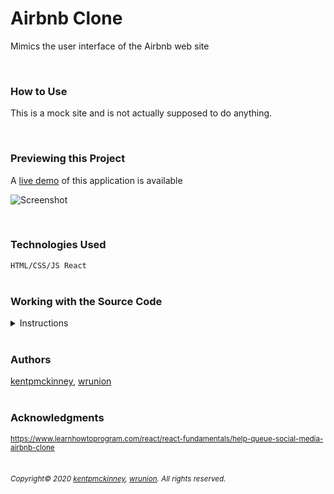 
# Airbnb Clone

Mimics the user interface of the Airbnb web site

<br/>

### How to Use
This is a mock site and is not actually supposed to do anything.

<br/>

### Previewing this Project
A [live demo](https://kentpmckinney.github.io/epi-airbnb-clone) of this application is available

![Screenshot](http://kentpmckinney.github.io/epi-airbnb-clone/epi-airbnb-clone.gif)

<br/>

### Technologies Used

<code>HTML/CSS/JS
React</code>
<br/>
<br/>

### Working with the Source Code

<details markdown="1">
<summary>Instructions</summary>

<br/>
The following are suggestions to help set up a development environment for this project. The actual steps needed may differ slightly depending on the operating system and other factors.

<br/>
<br/>

### Prerequisites

The following software must be installed and properly configured on the target machine. 



* Git (recommended)
* An updated web browser (Internet Explorer may not be compatible)
<br/>

### Setting up a Development Environment

The following steps are meant to be a quick way to get the project up and running.

1. Download a copy of the source code from: https://github.com/kentpmckinney/epi-airbnb-clone or clone using the repository link: https://github.com/kentpmckinney/epi-airbnb-clone.git
<br/>





</details>

<br/>

### Authors

[kentpmckinney](https://github.com/kentpmckinney), [wrunion](https://github.com/wrunion)
<br/>
<br/>

### Acknowledgments

<sub markdown="1">https://www.learnhowtoprogram.com/react/react-fundamentals/help-queue-social-media-airbnb-clone</sub>
<br/>
<br/>

###### <sub markdown="1">Copyright&copy; 2020 [kentpmckinney](https://github.com/kentpmckinney), [wrunion](https://github.com/wrunion). All rights reserved.</sub>